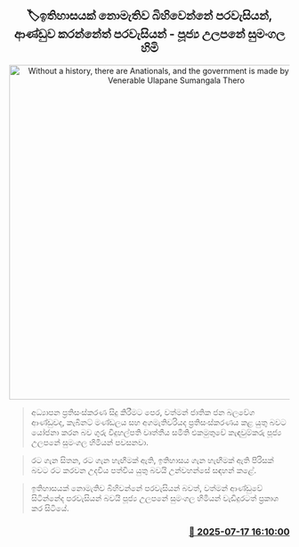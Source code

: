 <p align='center'><b><h2 align='center' title='Without a history, there are Anationals, and the government is made by Anationals- Venerable Ulapane Sumangala Thero'>🏷ඉතිහාසයක් නොමැතිව බිහිවෙන්නේ පරවැසියන්, ආණ්ඩුව කරන්නේත් පරවැසියන් - පූජ්‍ය උලපනේ සුමංගල හිමි</h2></b></p>
<p align='center'><img src='https://helakuru.sgp1.cdn.digitaloceanspaces.com/esana/images/lib/ulapane-sumangala-himi-new.jpg' width='600' alt='Without a history, there are Anationals, and the government is made by Anationals- Venerable Ulapane Sumangala Thero'></p>

> අධ්‍යාපන ප්‍රතිසංස්කරණ සිදු කිරීමට පෙර, වත්මන් ජාතික ජන බලවේග ආණ්ඩුවද, කැබිනට් මණ්ඩලය සහ අගමැතිවරියද ප්‍රතිසංස්කරණය කළ යුතු බවට යෝජනා කරන බව ගුරු විදුහල්පති වෘත්තීය සමිති එකමුතුවේ කැඳවුම්කරු පූජ්‍ය උලපනේ සුමංගල හිමියන් පවසනවා.

> රට ගැන සිතන, රට ගැන හැඟීමක් ඇති, ඉතිහාසය ගැන හැඟීමක් ඇති පිරිසක් බවට රට කරවන උදවිය පත්විය යුතු බවයි උන්වහන්සේ සඳහන් කළේ.

> ඉතිහාසයක් නොමැතිව බිහිවන්නේ පරවැසියන් බවත්, වත්මන් ආණ්ඩුවේ සිටින්නේද පරවැසියන් බවයි පූජ්‍ය උලපනේ සුමංගල හිමියන් වැඩිදුරටත් ප්‍රකාශ කර සිටියේ.



<h3 align='right'><a href='https://www.helakuru.lk/esana/p/111940/'>📅 2025-07-17 16:10:00</a></h3>
